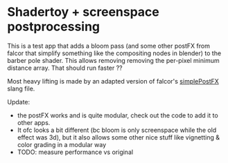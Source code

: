 # Shadertoy + screenspace postprocessing
This is a test app that adds a bloom pass (and some other postFX from falcor that simplify something like the compositing nodes in blender) to the barber pole shader. This allows removing removing the per-pixel minimum distance array. That should run faster ?? 

Most heavy lifting is made by an adapted version of falcor's [simplePostFX](https://github.com/NVIDIAGameWorks/Falcor/blob/eb540f6748774680ce0039aaf3ac9279266ec521/Source/RenderPasses/SimplePostFX/SimplePostFX.cs.slang) slang file. 

Update: 
- the postFX works and is quite modular, check out the code to add it to other apps.
- It ofc looks a bit different (bc bloom is only screenspace while the old effect was 3d), but it also allows some other nice stuff like vignetting & color grading in a modular way
- TODO: measure performance vs original
